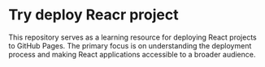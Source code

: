 # Try deploy Reacr project 
This repository serves as a learning resource for deploying React projects to GitHub Pages. The primary focus is on understanding the deployment process and making React applications accessible to a broader audience.

